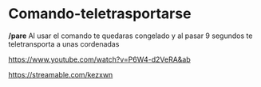 # Comando-teletrasportarse
**/pare** Al usar el comando te quedaras congelado y al pasar 9 segundos te teletransporta a unas cordenadas


https://www.youtube.com/watch?v=P6W4-d2VeRA&ab

https://streamable.com/kezxwn
